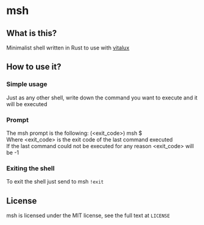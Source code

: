 # msh
## What is this?
Minimalist shell written in Rust to use with [vitalux](https://github.com/itsgerliz/vitalux)
## How to use it?
### Simple usage
Just as any other shell, write down the command you want to execute and it will be executed
### Prompt
The msh prompt is the following: (<exit_code>) msh $ \
Where <exit_code> is the exit code of the last command executed \
If the last command could not be executed for any reason <exit_code> will be -1
### Exiting the shell
To exit the shell just send to msh ``!exit``
## License
msh is licensed under the MIT license, see the full text at ``LICENSE``
